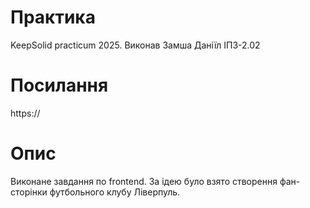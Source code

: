 # Практика
KeepSolid practicum 2025. Виконав Замша Даніїл ІПЗ-2.02
# Посилання
https://
# Опис
Виконане завдання по frontend. За ідею було взято створення фан-сторінки футбольного клубу Ліверпуль.

